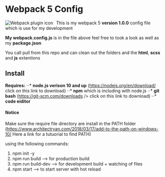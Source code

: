 # Webpack 5 Config

<img src="https://www.google.com/url?sa=i&url=https%3A%2F%2Fwebpack.js.org%2Fblog%2F2020-10-10-webpack-5-release%2F&psig=AOvVaw1UhvqngoEl48_o0fz32otK&ust=1614024753872000&source=images&cd=vfe&ved=0CAIQjRxqFwoTCPifuPPk--4CFQAAAAAdAAAAABAm"
     alt="Webpack plugin icon"
     style="float: left; margin-right: 10px;" />

This is my webpack 5 **version 1.0.0** config file which is use for my development

**My webpack.config.js** is in the file above feel free to took a look as well as my **package.json**

You call pull from this repo and can clean out the folders and the **html**, **scss** and **js** extentions

## Install

**Requires:**
⋅⋅\* **node.js verison 10 and up** (<https://nodejs.org/en/download/> click on this link to download)
⋅⋅\* **npm** which is including with node.js
⋅⋅\* **git bash** (<https://git-scm.com/downloads> /> click on this link to download)
⋅⋅\* **code eiditor**

#### Notice

Make sure the require file directory are install in the PATH folder (<https://www.architectryan.com/2018/03/17/add-to-the-path-on-windows-10/> Here a link for a tutuorial to find PATH)

using the following commands:

1. npm init -y
2. npm run build --> for production build
3. npm run build-dev --> for development build + watching of files
4. npm start --> to start server with hot reload
